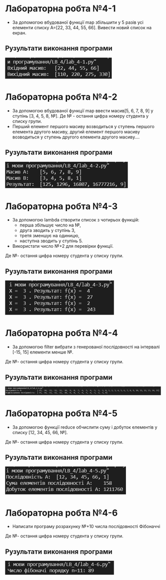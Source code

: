 # Лабораторна робта №4-1
- За допомогою вбудованої функції map збільшити у 5 разів усі елементи списку А=[22,  33, 44, 55, 66]. Вивести новий список на екран.

## Рузультати виконання програми
![4-1 result](https://github.com/whiteman1989/Python_lab_work_4/blob/master/images/work_res_4-1.jpg?raw=true)

# Лабораторна робта №4-2
- За допомогою вбудованої функції map ввести масив[5, 6, 7, 8, 9]  у ступінь [3, 4, 5, 8, №]. Де № - остання цифра номеру студента у списку групи.
- Перший елемент першого масиву возводиться у ступень першого елемента другого масиву, другий елемент першого масиву возводиться у ступень другого елемента другого масиву….

## Рузультати виконання програми
![4-2 result](https://github.com/whiteman1989/Python_lab_work_4/blob/master/images/work_res_4-2.jpg?raw=true)

# Лабораторна робта №4-3
- За допомогою lambda створити список з чотирьох функцій:
  - перша збільшує число на №,
  - друга зводить у ступінь 3,
  - третя зменшує на одиницю,
  - наступна зводить у ступінь 5.
- Використати число №+2 для перевірки функції.

Де №- остання цифра номеру студента у списку групи.

## Рузультати виконання програми
![4-3 result](https://github.com/whiteman1989/Python_lab_work_4/blob/master/images/work_res_4-3.jpg?raw=true)

# Лабораторна робта №4-4
- За допомогою filter вибрати з генерованої послідовності на інтервалі [-15, 15]  елементи менше №.

Де №- остання цифра номеру студента у списку групи.

## Рузультати виконання програми
![4-4 result](https://github.com/whiteman1989/Python_lab_work_4/blob/master/images/work_res_4-4.jpg?raw=true)

# Лабораторна робта №4-5
- За допомогою функції reduce обчислити суму і добуток елементів у списку [12, 34, 45, 66, №].

Де №- остання цифра номеру студента у списку групи.

## Рузультати виконання програми
![4-5 result](https://github.com/whiteman1989/Python_lab_work_4/blob/master/images/work_res_4-5.jpg?raw=true)

# Лабораторна робта №4-6
- Написати програму розрахунку №+10 числа послідовності Фібоначчі

Де №- остання цифра номеру студента у списку групи.

## Рузультати виконання програми
![4-6 result](https://github.com/whiteman1989/Python_lab_work_4/blob/master/images/work_res_4-6.jpg?raw=true)